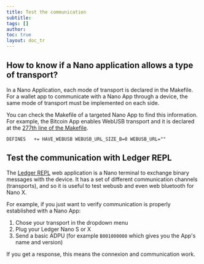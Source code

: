 ```yaml
---
title: Test the communication
subtitle:
tags: []
author:
toc: true
layout: doc_tr
---
```




## How to know if a Nano application allows a type of transport?

In a Nano Application, each mode of transport is declared in the Makefile. For a wallet app to communicate with a Nano App through a device, the same mode of transport must be implemented on each side.

You can check the Makefile of a targeted Nano App to find this information. For example, the Bitcoin App enables WebUSB transport and it is declared at the [277th line of the Makefile](https://github.com/LedgerHQ/app-bitcoin/blob/75dfa48faa6c34d96d2aeb7a7994024e895148a9/Makefile#L227).

`DEFINES   += HAVE_WEBUSB WEBUSB_URL_SIZE_B=0 WEBUSB_URL=""`


## Test the communication with Ledger REPL

The [Ledger REPL](https://repl.ledger.tools/) web application is a Nano terminal to exchange binary messages with the device. It has a set of different communication channels (transports), and so it is useful to test webusb and even web bluetooth for Nano X.

For example, if you just want to verify communication is properly established with a Nano App:

1. Chose your transport in the dropdown menu
2. Plug your Ledger Nano S or X
3. Send a basic ADPU (for example `B001000000` which gives you the App's name and version)

If you get a response, this means the connexion and communication work.
